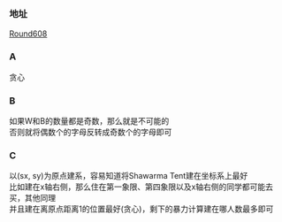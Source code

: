### 地址
[Round608](https://codeforces.com/contest/1271)

### A
贪心

### B
如果W和B的数量都是奇数，那么就是不可能的  
否则就将偶数个的字母反转成奇数个的字母即可

### C
以(sx, sy)为原点建系，容易知道将Shawarma Tent建在坐标系上最好  
比如建在x轴右侧，那么住在第一象限、第四象限以及x轴右侧的同学都可能去买，其他同理  
并且建在离原点距离1的位置最好(贪心)，剩下的暴力计算建在哪人数最多即可
